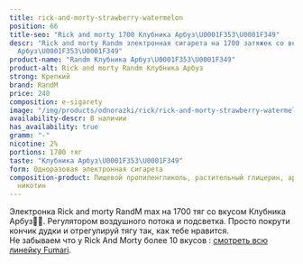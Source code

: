 ```yaml
---
title: rick-and-morty-strawberry-watermelon
position: 66
title-seo: "Rick and morty 1700 Клубника Арбуз\U0001F353\U0001F349"
descr: "Rick and morty Randm электронная сигарета на 1700 затяжек со вкусом Клубника
  Арбуз\U0001F353\U0001F349"
product-name: "Randm Клубника Арбуз\U0001F353\U0001F349"
product-alt: Rick and morty Randm Клубника Арбуз
strong: Крепкий
brand: RandM
price: 240
composition: e-sigarety
image: "/img/products/odnorazki/rick/rick-and-morty-strawberry-watermelon.png"
availability-descr: В наличии
has_availability: true
gramm: "-"
nicotine: 2%
portions: 1700 тяг
taste: "Клубника Арбуз\U0001F353\U0001F349"
form: Одноразовая электронная сигарета
composition-product: Пищевой пропиленгликоль, растительный глицерин, ароматизатор,
  никотин
---
```


Электронка Rick and morty ️RandM max на 1700 тяг со вкусом Клубника Арбуз🍓🍉. Регулятором воздушного потока и подсветка. Просто покрути кончик дудки и отрегулируй тягу так, как тебе нравится.<br>
Не забываем что у Rick And Morty более 10 вкусов : [смотреть всю линейку Fumari](/pods-rick-and-morty).